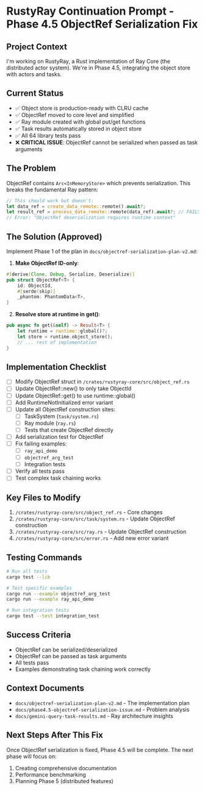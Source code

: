 # RustyRay Continuation Prompt - Phase 4.5 ObjectRef Serialization Fix

## Project Context
I'm working on RustyRay, a Rust implementation of Ray Core (the distributed actor system). We're in Phase 4.5, integrating the object store with actors and tasks.

## Current Status
- ✅ Object store is production-ready with CLRU cache
- ✅ ObjectRef moved to core level and simplified
- ✅ Ray module created with global put/get functions
- ✅ Task results automatically stored in object store
- ✅ All 64 library tests pass
- ❌ **CRITICAL ISSUE**: ObjectRef cannot be serialized when passed as task arguments

## The Problem
ObjectRef contains `Arc<InMemoryStore>` which prevents serialization. This breaks the fundamental Ray pattern:
```rust
// This should work but doesn't:
let data_ref = create_data_remote::remote().await?;
let result_ref = process_data_remote::remote(data_ref).await?; // FAILS!
// Error: "ObjectRef deserialization requires runtime context"
```

## The Solution (Approved)
Implement Phase 1 of the plan in `docs/objectref-serialization-plan-v2.md`:

1. **Make ObjectRef ID-only**:
```rust
#[derive(Clone, Debug, Serialize, Deserialize)]
pub struct ObjectRef<T> {
    id: ObjectId,
    #[serde(skip)]
    _phantom: PhantomData<T>,
}
```

2. **Resolve store at runtime in get()**:
```rust
pub async fn get(&self) -> Result<T> {
    let runtime = runtime::global()?;
    let store = runtime.object_store();
    // ... rest of implementation
}
```

## Implementation Checklist
- [ ] Modify ObjectRef struct in `/crates/rustyray-core/src/object_ref.rs`
- [ ] Update ObjectRef::new() to only take ObjectId
- [ ] Update ObjectRef::get() to use runtime::global()
- [ ] Add RuntimeNotInitialized error variant
- [ ] Update all ObjectRef construction sites:
  - [ ] TaskSystem (`task/system.rs`)
  - [ ] Ray module (`ray.rs`)
  - [ ] Tests that create ObjectRef directly
- [ ] Add serialization test for ObjectRef
- [ ] Fix failing examples:
  - [ ] `ray_api_demo`
  - [ ] `objectref_arg_test`
  - [ ] Integration tests
- [ ] Verify all tests pass
- [ ] Test complex task chaining works

## Key Files to Modify
1. `/crates/rustyray-core/src/object_ref.rs` - Core changes
2. `/crates/rustyray-core/src/task/system.rs` - Update ObjectRef construction
3. `/crates/rustyray-core/src/ray.rs` - Update ObjectRef construction
4. `/crates/rustyray-core/src/error.rs` - Add new error variant

## Testing Commands
```bash
# Run all tests
cargo test --lib

# Test specific examples
cargo run --example objectref_arg_test
cargo run --example ray_api_demo

# Run integration tests
cargo test --test integration_test
```

## Success Criteria
- ObjectRef can be serialized/deserialized
- ObjectRef can be passed as task arguments
- All tests pass
- Examples demonstrating task chaining work correctly

## Context Documents
- `docs/objectref-serialization-plan-v2.md` - The implementation plan
- `docs/phase4.5-objectref-serialization-issue.md` - Problem analysis
- `docs/gemini-query-task-results.md` - Ray architecture insights

## Next Steps After This Fix
Once ObjectRef serialization is fixed, Phase 4.5 will be complete. The next phase will focus on:
1. Creating comprehensive documentation
2. Performance benchmarking
3. Planning Phase 5 (distributed features)